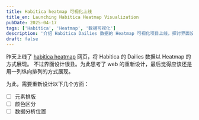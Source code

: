 ```yaml
---
title: Habitica heatmap 可视化上线
title_en: Launching Habitica Heatmap Visualization
pubDate: 2025-04-17
tags: ['Habitica', 'Heatmap', '数据可视化']
description: '介绍 Habitica Dailies 数据的 Heatmap 可视化项目上线，探讨界面设计优化方向，包括元素排版、颜色区分和数据分析布局等方面的改进计划。'
draft: false
---
```




昨天上线了 [habitica heatmap](https://routine.nanjiang.online/) 网页，将 Habitica 的 Dailies 数据以 Heatmap 的方式展现。
不过界面设计很丑。为此思考了 web 的重新设计，最后觉得应该还是用一列纵向排列的方式展现。

为此，需要重新设计以下几个方面：
- [ ] 元素排版
- [ ] 颜色区分
- [ ] 数据分析位置